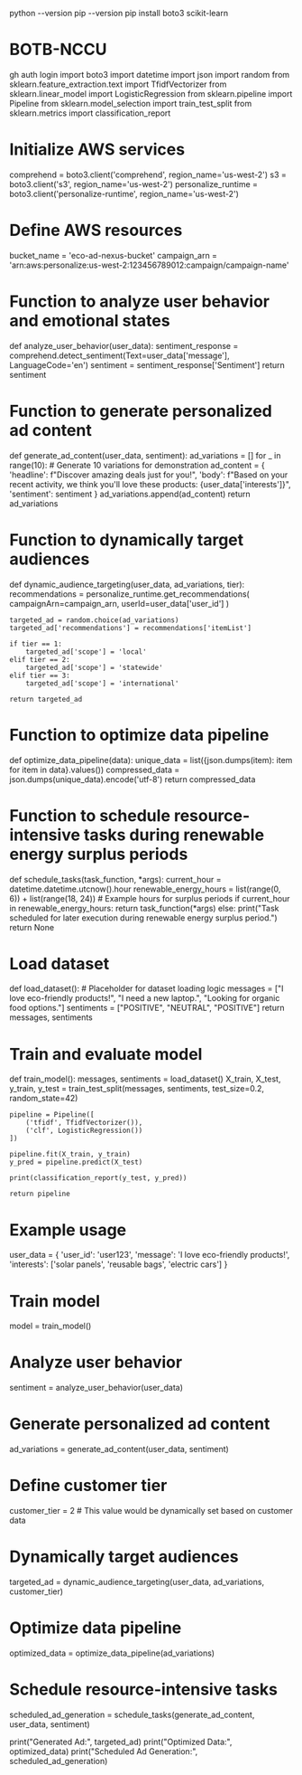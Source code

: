 python --version
pip --version
pip install boto3 scikit-learn
# BOTB-NCCU
gh auth login
import boto3
import datetime
import json
import random
from sklearn.feature_extraction.text import TfidfVectorizer
from sklearn.linear_model import LogisticRegression
from sklearn.pipeline import Pipeline
from sklearn.model_selection import train_test_split
from sklearn.metrics import classification_report

# Initialize AWS services
comprehend = boto3.client('comprehend', region_name='us-west-2')
s3 = boto3.client('s3', region_name='us-west-2')
personalize_runtime = boto3.client('personalize-runtime', region_name='us-west-2')

# Define AWS resources
bucket_name = 'eco-ad-nexus-bucket'
campaign_arn = 'arn:aws:personalize:us-west-2:123456789012:campaign/campaign-name'

# Function to analyze user behavior and emotional states
def analyze_user_behavior(user_data):
    sentiment_response = comprehend.detect_sentiment(Text=user_data['message'], LanguageCode='en')
    sentiment = sentiment_response['Sentiment']
    return sentiment

# Function to generate personalized ad content
def generate_ad_content(user_data, sentiment):
    ad_variations = []
    for _ in range(10):  # Generate 10 variations for demonstration
        ad_content = {
            'headline': f"Discover amazing deals just for you!",
            'body': f"Based on your recent activity, we think you'll love these products: {user_data['interests']}",
            'sentiment': sentiment
        }
        ad_variations.append(ad_content)
    return ad_variations

# Function to dynamically target audiences
def dynamic_audience_targeting(user_data, ad_variations, tier):
    recommendations = personalize_runtime.get_recommendations(
        campaignArn=campaign_arn,
        userId=user_data['user_id']
    )
    
    targeted_ad = random.choice(ad_variations)
    targeted_ad['recommendations'] = recommendations['itemList']
    
    if tier == 1:
        targeted_ad['scope'] = 'local'
    elif tier == 2:
        targeted_ad['scope'] = 'statewide'
    elif tier == 3:
        targeted_ad['scope'] = 'international'
    
    return targeted_ad

# Function to optimize data pipeline
def optimize_data_pipeline(data):
    unique_data = list({json.dumps(item): item for item in data}.values())
    compressed_data = json.dumps(unique_data).encode('utf-8')
    return compressed_data

# Function to schedule resource-intensive tasks during renewable energy surplus periods
def schedule_tasks(task_function, *args):
    current_hour = datetime.datetime.utcnow().hour
    renewable_energy_hours = list(range(0, 6)) + list(range(18, 24))  # Example hours for surplus periods
    if current_hour in renewable_energy_hours:
        return task_function(*args)
    else:
        print("Task scheduled for later execution during renewable energy surplus period.")
        return None

# Load dataset
def load_dataset():
    # Placeholder for dataset loading logic
    messages = ["I love eco-friendly products!", "I need a new laptop.", "Looking for organic food options."]
    sentiments = ["POSITIVE", "NEUTRAL", "POSITIVE"]
    return messages, sentiments

# Train and evaluate model
def train_model():
    messages, sentiments = load_dataset()
    X_train, X_test, y_train, y_test = train_test_split(messages, sentiments, test_size=0.2, random_state=42)

    pipeline = Pipeline([
        ('tfidf', TfidfVectorizer()),
        ('clf', LogisticRegression())
    ])

    pipeline.fit(X_train, y_train)
    y_pred = pipeline.predict(X_test)
    
    print(classification_report(y_test, y_pred))

    return pipeline

# Example usage
user_data = {
    'user_id': 'user123',
    'message': 'I love eco-friendly products!',
    'interests': ['solar panels', 'reusable bags', 'electric cars']
}

# Train model
model = train_model()

# Analyze user behavior
sentiment = analyze_user_behavior(user_data)

# Generate personalized ad content
ad_variations = generate_ad_content(user_data, sentiment)

# Define customer tier
customer_tier = 2  # This value would be dynamically set based on customer data

# Dynamically target audiences
targeted_ad = dynamic_audience_targeting(user_data, ad_variations, customer_tier)

# Optimize data pipeline
optimized_data = optimize_data_pipeline(ad_variations)

# Schedule resource-intensive tasks
scheduled_ad_generation = schedule_tasks(generate_ad_content, user_data, sentiment)

print("Generated Ad:", targeted_ad)
print("Optimized Data:", optimized_data)
print("Scheduled Ad Generation:", scheduled_ad_generation)
